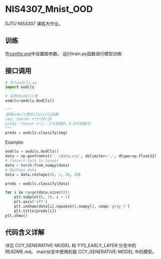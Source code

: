 # NIS4307_Mnist_OOD
SJTU NIS4307 课程大作业。

## 训练

 在[config.yml](./config.yml)中设置超参数。
 运行train.py函数进行模型训练

## 接口调用

```python
# 导入oodcls.py
import oodcls

# 实例化oodcls类
oodcls=oodcls.OodCls()

"""
调用oodcls类的classify函数
img: tensor n*1*28*28
preds: tensor n*1，-1代表ODD，0-9代表数字
"""
preds = oodcls.classify(img)
```

Example:
```python
oodcls = oodcls.OodCls()
data = np.genfromtxt('..\data.csv', delimiter=',', dtype=np.float32)
# Convert data to tensor
data = torch.from_numpy(data)
# Reshape data
data = data.reshape(60, 1, 28, 28)

preds = oodcls.classify(data)

for i in range(data.size(0)):
    plt.subplot(6, 10, i + 1)
    plt.axis('off')
    plt.imshow(data[i].squeeze().numpy(), cmap='gray_r')
    plt.title(preds[i])
plt.show()
```

## 代码含义详解

 详见 CCY_GENERATIVE-MODEL 和 YYS_EARLY_LAYER 分支中的README.md。
 main分支中使用的是 CCY_GENERATIVE-MODEL 中的模型。

